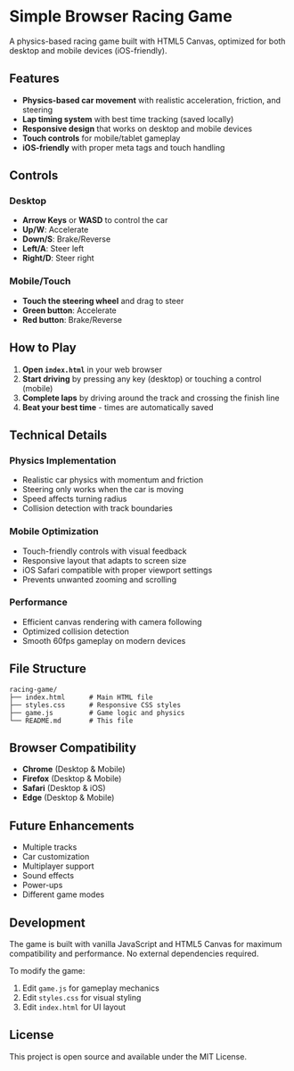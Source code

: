 # Simple Browser Racing Game

A physics-based racing game built with HTML5 Canvas, optimized for both desktop and mobile devices (iOS-friendly).

## Features

- **Physics-based car movement** with realistic acceleration, friction, and steering
- **Lap timing system** with best time tracking (saved locally)
- **Responsive design** that works on desktop and mobile devices
- **Touch controls** for mobile/tablet gameplay
- **iOS-friendly** with proper meta tags and touch handling

## Controls

### Desktop
- **Arrow Keys** or **WASD** to control the car
- **Up/W**: Accelerate
- **Down/S**: Brake/Reverse
- **Left/A**: Steer left
- **Right/D**: Steer right

### Mobile/Touch
- **Touch the steering wheel** and drag to steer
- **Green button**: Accelerate
- **Red button**: Brake/Reverse

## How to Play

1. **Open `index.html`** in your web browser
2. **Start driving** by pressing any key (desktop) or touching a control (mobile)
3. **Complete laps** by driving around the track and crossing the finish line
4. **Beat your best time** - times are automatically saved

## Technical Details

### Physics Implementation
- Realistic car physics with momentum and friction
- Steering only works when the car is moving
- Speed affects turning radius
- Collision detection with track boundaries

### Mobile Optimization
- Touch-friendly controls with visual feedback
- Responsive layout that adapts to screen size
- iOS Safari compatible with proper viewport settings
- Prevents unwanted zooming and scrolling

### Performance
- Efficient canvas rendering with camera following
- Optimized collision detection
- Smooth 60fps gameplay on modern devices

## File Structure

```
racing-game/
├── index.html      # Main HTML file
├── styles.css      # Responsive CSS styles
├── game.js         # Game logic and physics
└── README.md       # This file
```

## Browser Compatibility

- **Chrome** (Desktop & Mobile)
- **Firefox** (Desktop & Mobile)
- **Safari** (Desktop & iOS)
- **Edge** (Desktop & Mobile)

## Future Enhancements

- Multiple tracks
- Car customization
- Multiplayer support
- Sound effects
- Power-ups
- Different game modes

## Development

The game is built with vanilla JavaScript and HTML5 Canvas for maximum compatibility and performance. No external dependencies required.

To modify the game:
1. Edit `game.js` for gameplay mechanics
2. Edit `styles.css` for visual styling
3. Edit `index.html` for UI layout

## License

This project is open source and available under the MIT License.
